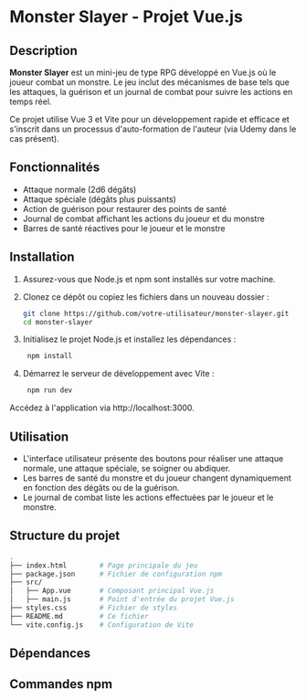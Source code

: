 # Monster Slayer - Projet Vue.js

## Description

**Monster Slayer** est un mini-jeu de type RPG développé en Vue.js où le joueur combat un monstre. Le jeu inclut des mécanismes de base tels que les attaques, la guérison et un journal de combat pour suivre les actions en temps réel.

Ce projet utilise Vue 3 et Vite pour un développement rapide et efficace et s'inscrit dans un processus d'auto-formation de l'auteur (via Udemy dans le cas présent).

## Fonctionnalités

- Attaque normale (2d6 dégâts)
- Attaque spéciale (dégâts plus puissants)
- Action de guérison pour restaurer des points de santé
- Journal de combat affichant les actions du joueur et du monstre
- Barres de santé réactives pour le joueur et le monstre

## Installation

1. Assurez-vous que Node.js et npm sont installés sur votre machine.

2. Clonez ce dépôt ou copiez les fichiers dans un nouveau dossier :

   ```bash
   git clone https://github.com/votre-utilisateur/monster-slayer.git
   cd monster-slayer

3. Initialisez le projet Node.js et installez les dépendances :

   ```bash
    npm install

4. Démarrez le serveur de développement avec Vite :

   ```bash
    npm run dev

Accédez à l'application via http://localhost:3000.

## Utilisation

* L'interface utilisateur présente des boutons pour réaliser une attaque normale, une attaque spéciale, se soigner ou abdiquer.
* Les barres de santé du monstre et du joueur changent dynamiquement en fonction des dégâts ou de la guérison.
* Le journal de combat liste les actions effectuées par le joueur et le monstre.

## Structure du projet

``` bash
.
├── index.html        # Page principale du jeu
├── package.json      # Fichier de configuration npm
├── src/
│   ├── App.vue       # Composant principal Vue.js
│   ├── main.js       # Point d'entrée du projet Vue.js
├── styles.css        # Fichier de styles
├── README.md         # Ce fichier
└── vite.config.js    # Configuration de Vite
```

## Dépendances

## Commandes npm

